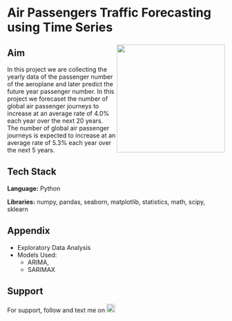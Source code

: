 # Air Passengers Traffic Forecasting using Time Series

###

<img align="right" height="250" src="https://export-download.canva.com/j0g_k/DAFgolj0g_k/462/0/0006-5923752928072579990.png?X-Amz-Algorithm=AWS4-HMAC-SHA256&X-Amz-Credential=AKIAJHKNGJLC2J7OGJ6Q%2F20230614%2Fus-east-1%2Fs3%2Faws4_request&X-Amz-Date=20230614T201907Z&X-Amz-Expires=74858&X-Amz-Signature=a3591c32e421ae80b270bab9c91383a0c9b22cb65bbb6d0b442e7e2570baf4a3&X-Amz-SignedHeaders=host&response-content-disposition=attachment%3B%20filename%2A%3DUTF-8%27%27Air%2520Passengers%2520Traffic.png&response-expires=Thu%2C%2015%20Jun%202023%2017%3A06%3A45%20GMT"/>

###

## Aim

In this project we are collecting the yearly data of the passenger number of the aeroplane and later predict the future year passenger number. In this project we forecaset the number of global air passenger journeys to increase at an average rate of 4.0% each year over the next 20 years. The number of global air passenger journeys is expected to increase at an average rate of 5.3% each year over the next 5 years.

## Tech Stack

**Language:** Python

**Libraries:** numpy, pandas, seaborn, matplotlib, statistics, math, scipy, sklearn

## Appendix

* Exploratory Data Analysis
* Models Used: 
    * ARIMA,
    * SARIMAX

## Support

For support, follow and text me on </a>
    <a href="https://www.linkedin.com/in/tajamulk2/" target="_blank">
    <img src="https://img.shields.io/static/v1?message=LinkedIn&logo=linkedin&label=&color=0077B5&logoColor=white&labelColor=&style=plastic" height="20" alt="linkedin logo"  />
  </a>


